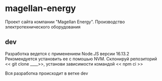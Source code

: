 # magellan-energy

Проект сайта компании "Magellan Energy". Производство электротехнического оборудования

## dev

Разработка ведется с применением Node.JS версии 16.13.2 Рекомендуется установить ее с помошью NVM.
Склонируй репозиторий << git clone \_\_\_\_>>, установи зависимости командой << npm ci >>

Вся разработка происходит в ветке dev
